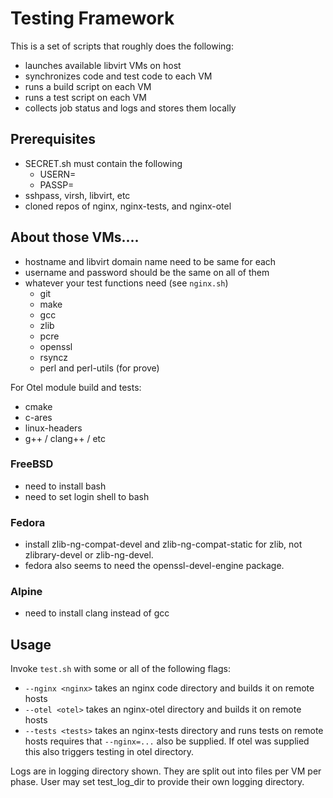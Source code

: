 # Testing Framework
This is a set of scripts that roughly does the following:
- launches available libvirt VMs on host
- synchronizes code and test code to each VM
- runs a build script on each VM
- runs a test script on each VM
- collects job status and logs and stores them locally

## Prerequisites
- SECRET.sh must contain the following
  - USERN=<username on your VMs> 
  - PASSP=<password for said user>
- sshpass, virsh, libvirt, etc
- cloned repos of nginx, nginx-tests, and nginx-otel

## About those VMs....
- hostname and libvirt domain name need to be same for each
- username and password should be the same on all of them
- whatever your test functions need (see `nginx.sh`)
  - git
  - make
  - gcc
  - zlib
  - pcre
  - openssl
  - rsyncz
  - perl and perl-utils (for prove)

For Otel module build and tests:
  - cmake
  - c-ares
  - linux-headers
  - g++ / clang++ / etc

### FreeBSD
- need to install bash
- need to set login shell to bash

### Fedora
- install zlib-ng-compat-devel and zlib-ng-compat-static for zlib, not zlibrary-devel or zlib-ng-devel.
- fedora also seems to need the openssl-devel-engine package.

### Alpine
- need to install clang instead of gcc

## Usage
Invoke `test.sh` with some or all of the following flags:
- `--nginx <nginx>` takes an nginx code directory and builds it on remote hosts
- `--otel <otel>` takes an nginx-otel directory and builds it on remote hosts
- `--tests <tests>` takes an nginx-tests directory and runs tests on remote hosts
    requires that `--nginx=...` also be supplied. If otel was supplied this also
    triggers testing in otel directory.

Logs are in logging directory shown. They are split out into files per VM per phase.
User may set test_log_dir to provide their own logging directory.
